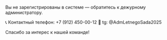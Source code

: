 Вы не зарегистрированы в системе — обратитесь к дежурному администратору.

📞 Контактный телефон: +7 (912) 450-00-12
📧 tg: @AdmLetnegoSada2025

Спасибо за интерес к нашей команде!
